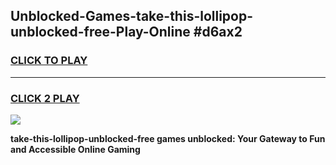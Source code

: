 
## Unblocked-Games-take-this-lollipop-unblocked-free-Play-Online #d6ax2
<h3>
<a href="https://news.freeplayer.one?title=take-this-lollipop-unblocked-free&ref=3">CLICK TO PLAY</a></h3>
<hr>

<h3>
<a href="https://news.freeplayer.one?title=take-this-lollipop-unblocked-free&ref=3">CLICK 2 PLAY</a>
  
</h3>

<a href="https://news.freeplayer.one?title=take-this-lollipop-unblocked-free&ref=3"><img src="https://clearcache.store/games.png"></a>


**take-this-lollipop-unblocked-free games unblocked: Your Gateway to Fun and Accessible Online Gaming**
